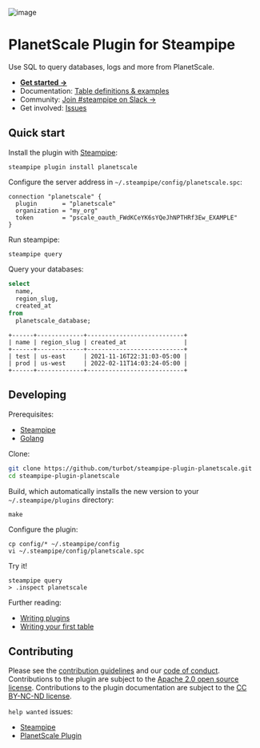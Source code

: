 ![image](https://hub.steampipe.io/images/plugins/turbot/planetscale-social-graphic.png)

# PlanetScale Plugin for Steampipe

Use SQL to query databases, logs and more from PlanetScale.

- **[Get started →](https://hub.steampipe.io/plugins/turbot/planetscale)**
- Documentation: [Table definitions & examples](https://hub.steampipe.io/plugins/turbot/planetscale/tables)
- Community: [Join #steampipe on Slack →](https://turbot.com/community/join)
- Get involved: [Issues](https://github.com/turbot/steampipe-plugin-planetscale/issues)

## Quick start

Install the plugin with [Steampipe](https://steampipe.io):

```shell
steampipe plugin install planetscale
```

Configure the server address in `~/.steampipe/config/planetscale.spc`:

```hcl
connection "planetscale" {
  plugin       = "planetscale"
  organization = "my_org"
  token        = "pscale_oauth_FWdKCeYK6sYQeJhNPTHRf3Ew_EXAMPLE"
}
```

Run steampipe:

```shell
steampipe query
```

Query your databases:

```sql
select
  name,
  region_slug,
  created_at
from
  planetscale_database;
```

```
+------+-------------+---------------------------+
| name | region_slug | created_at                |
+------+-------------+---------------------------+
| test | us-east     | 2021-11-16T22:31:03-05:00 |
| prod | us-west     | 2022-02-11T14:03:24-05:00 |
+------+-------------+---------------------------+
```

## Developing

Prerequisites:

- [Steampipe](https://steampipe.io/downloads)
- [Golang](https://golang.org/doc/install)

Clone:

```sh
git clone https://github.com/turbot/steampipe-plugin-planetscale.git
cd steampipe-plugin-planetscale
```

Build, which automatically installs the new version to your `~/.steampipe/plugins` directory:

```
make
```

Configure the plugin:

```
cp config/* ~/.steampipe/config
vi ~/.steampipe/config/planetscale.spc
```

Try it!

```
steampipe query
> .inspect planetscale
```

Further reading:

- [Writing plugins](https://steampipe.io/docs/develop/writing-plugins)
- [Writing your first table](https://steampipe.io/docs/develop/writing-your-first-table)

## Contributing

Please see the [contribution guidelines](https://github.com/turbot/steampipe/blob/main/CONTRIBUTING.md) and our [code of conduct](https://github.com/turbot/steampipe/blob/main/CODE_OF_CONDUCT.md). Contributions to the plugin are subject to the [Apache 2.0 open source license](https://github.com/turbot/steampipe-plugin-planetscale/blob/main/LICENSE). Contributions to the plugin documentation are subject to the [CC BY-NC-ND license](https://github.com/turbot/steampipe-plugin-planetscale/blob/main/docs/LICENSE).

`help wanted` issues:

- [Steampipe](https://github.com/turbot/steampipe/labels/help%20wanted)
- [PlanetScale Plugin](https://github.com/turbot/steampipe-plugin-planetscale/labels/help%20wanted)
